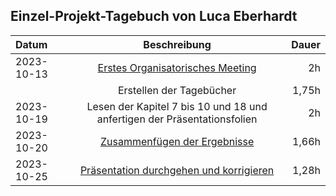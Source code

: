 ## Einzel-Projekt-Tagebuch von Luca Eberhardt

**Datum** | **Beschreibung** | **Dauer**
:---|:---:|---:
2023-10-13 | [Erstes Organisatorisches Meeting](../Projekt-Dokumentation/Eintrag01.md) | 2h
 | | Erstellen der Tagebücher | 1,75h
2023-10-19 | Lesen der Kapitel 7 bis 10 und 18 und anfertigen der Präsentationsfolien | 2h
2023-10-20 | [Zusammenfügen der Ergebnisse](../Projekt-Dokumentation/Eintrag02.md) | 1,66h
2023-10-25 | [Präsentation durchgehen und korrigieren](../Projekt-Dokumentation/Eintrag03.md) | 1,28h